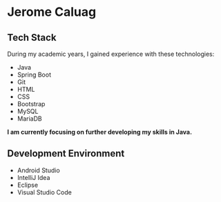 # Jerome Caluag

## Tech Stack
During my academic years, I gained experience with these technologies:

* Java
* Spring Boot
* Git
* HTML
* CSS
* Bootstrap
* MySQL
* MariaDB

**I am currently focusing on further developing my skills in Java.**

## Development Environment
* Android Studio
* IntelliJ Idea
* Eclipse
* Visual Studio Code
